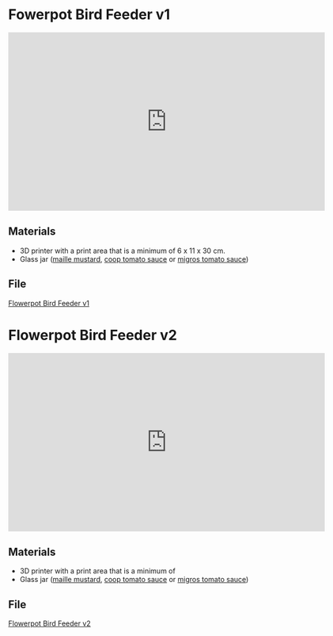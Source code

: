 # Fowerpot Bird Feeder v1

<iframe id="ytplayer" type="text/html" width="640" height="360"
  src="https://www.youtube.com/embed/nnGN2VoQitw?autoplay=0&origin=http://hammeshacks.com"
  frameborder="0" allowfullscreen></iframe>
  
## Materials

  * 3D printer with a print area that is a minimum of 6 x 11 x 30 cm.
  * Glass jar ([maille mustard](https://www.freundedesgeschmacks-shop.de/senf-saucen-gewuerze/senf/senf-nach-alter-art-628.html), [coop tomato sauce](https://www.coopathome.ch/en/supermarket/food-cupboard/pasta-warm-sauces/pesto-pasta-sauces/sugo-pelati/prix-garantie-strained-tomatoes/p/4044389) or [migros tomato sauce](https://produkte.migros.ch/longobardi-passata-di-pomodoro-153234000000))
  
## File

[Flowerpot Bird Feeder v1]()
 
# Flowerpot Bird Feeder v2

<iframe id="ytplayer" type="text/html" width="640" height="360"
  src="https://www.youtube.com/embed/Racq_GgJWaM?autoplay=0&origin=http://hammeshacks.com"
  frameborder="0" allowfullscreen></iframe>
  
## Materials

  * 3D printer with a print area that is a minimum of 
  * Glass jar ([maille mustard](https://www.freundedesgeschmacks-shop.de/senf-saucen-gewuerze/senf/senf-nach-alter-art-628.html), [coop tomato sauce](https://www.coopathome.ch/en/supermarket/food-cupboard/pasta-warm-sauces/pesto-pasta-sauces/sugo-pelati/prix-garantie-strained-tomatoes/p/4044389) or [migros tomato sauce](https://produkte.migros.ch/longobardi-passata-di-pomodoro-153234000000))
  
## File

 [Flowerpot Bird Feeder v2]()
